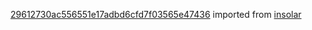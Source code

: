 [29612730ac556551e17adbd6cfd7f03565e47436](https://github.com/insolar/insolar/commit/29612730ac556551e17adbd6cfd7f03565e47436) imported from [insolar](https://github.com/insolar/insolar)
